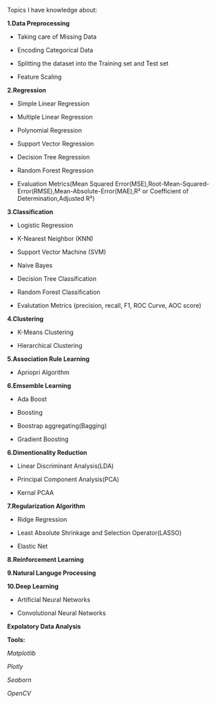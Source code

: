 Topics I have knowledge about:


**1.Data Preprocessing**

* Taking care of Missing Data

* Encoding Categorical Data

* Splitting the dataset into the Training set and Test set

* Feature Scaling

**2.Regression**

* Simple Linear Regression

* Multiple Linear Regression

* Polynomial Regression

* Support Vector Regression

* Decision Tree Regression

* Random Forest Regression

* Evaluation Metrics(Mean Squared Error(MSE),Root-Mean-Squared-Error(RMSE),Mean-Absolute-Error(MAE),R² or Coefficient of Determination,Adjusted R²)

**3.Classification**

* Logistic Regression

* K-Nearest Neighbor (KNN)

* Support Vector Machine (SVM)

* Naive Bayes

* Decision Tree Classification

* Random Forest Classification

* Evalutation Metrics (precision, recall, F1, ROC Curve, AOC score)

**4.Clustering**

* K-Means Clustering

* Hierarchical Clustering

**5.Association Rule Learning**

* Apriopri Algorithm

**6.Emsemble Learning**

* Ada Boost

* Boosting

* Boostrap aggregating(Bagging)

* Gradient Boosting

**6.Dimentionality Reduction**

* Linear Discriminant Analysis(LDA)

* Principal Component Analysis(PCA)

* Kernal PCAA

**7.Regularization Algorithm**

* Ridge Regression

* Least Absolute Shrinkage and Selection Operator(LASSO)

* Elastic Net

**8.Reinforcement Learning**

**9.Natural Languge Processing**

**10.Deep Learning**

* Artificial Neural Networks

* Convolutional Neural Networks

**Expolatory Data Analysis**

**Tools:**

*Matplotlib*

*Plotly*

*Seaborn*

*OpenCV*
